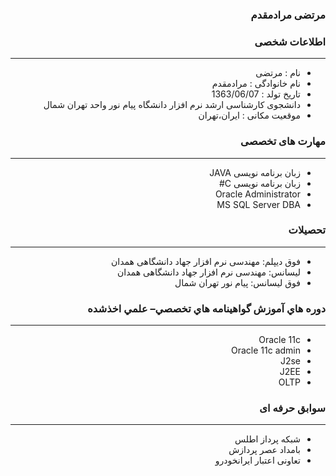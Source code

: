 <style type="text/css">
body{
 direction:rtl;
}
</style>
### مرتضی مرادمقدم

### اطلاعات شخصی

---
+ نام : مرتضی
+ نام خانوادگی : مرادمقدم
+ تاریخ تولد : 1363/06/07
+ دانشجوی کارشناسی ارشد نرم افزار دانشگاه پیام نور واحد تهران شمال 
+ موقعیت مکانی : ایران،تهران


### مهارت های تخصصی

---
+ زبان برنامه نویسی JAVA
+ زبان برنامه نویسی C#
+ Oracle Administrator
+ MS SQL Server DBA

### تحصیلات

---
+ فوق دیپلم: مهندسی نرم افزار جهاد دانشگاهی همدان
+ لیسانس: مهندسی نرم افزار جهاد دانشگاهی همدان
+ فوق لیسانس: پیام نور تهران شمال



### دوره هاي آموزش گواهينامه هاي تخصصي– علمي اخذشده
---
+ Oracle 11c
+ Oracle 11c admin
+ J2se
+ J2EE
+ OLTP


### سوابق حرفه ای 

---
+ شبکه پرداز اطلس
+ بامداد عصر پردازش
+ تعاونی اعتبار ایرانخودرو



